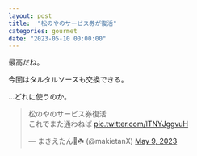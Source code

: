 ```yaml
---
layout: post
title:  "松のやのサービス券が復活"
categories: gourmet
date: "2023-05-10 00:00:00"
---
```


最高だね。

今回はタルタルソースも交換できる。

...どれに使うのか。

<blockquote class="twitter-tweet tw-align-center"><p lang="ja" dir="ltr">松のやのサービス券復活<br>これでまた通わねば <a href="https://t.co/lTNYJggvuH">pic.twitter.com/lTNYJggvuH</a></p>&mdash; まきえたん🥦☘️ (@makietanX) <a href="https://twitter.com/makietanX/status/1655910450960429062?ref_src=twsrc%5Etfw">May 9, 2023</a></blockquote> <script async src="https://platform.twitter.com/widgets.js" charset="utf-8"></script>
